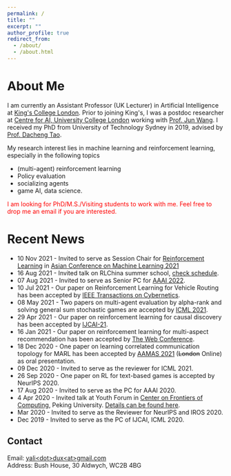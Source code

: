 ```yaml
---
permalink: /
title: ""
excerpt: ""
author_profile: true
redirect_from: 
  - /about/
  - /about.html
---
```



# About Me 

I am currently an Assistant Professor (UK Lecturer) in Artificial Intelligence at [King's College London](https://www.kcl.ac.uk/). 
Prior to joining King's, I was a postdoc researcher at [Centre for AI, University College London](https://www.ucl.ac.uk/ai-centre/) working with [Prof. Jun Wang](http://www0.cs.ucl.ac.uk/staff/Jun.Wang/). 
I received my PhD from University of Technology Sydney in 2019, advised by [Prof. Dacheng Tao](https://scholar.google.com/citations?user=RwlJNLcAAAAJ&hl=en). 

My research interest lies in machine learning and reinforcement learning, especially in the following topics
* (multi-agent) reinforcement learning
* Policy evaluation 
* socializing agents
* game AI, data science.


<span style="color:red"> 
I am looking for PhD/M.S./Visiting students to work with me. Feel free to drop me an email if you are interested.
</span>

# Recent News
* 10 Nov 2021 - Invited to serve as Session Chair for [Reinforcement Learning](http://acml-conf.org/2021/conference/parallel-sessions/4b/) in  [Asian Conference on Machine Learning 2021](http://acml-conf.org/2021/)
* 16 Aug 2021 - Invited talk on RLChina summer school, [check schedule](https://mp.weixin.qq.com/s/Paru8_A2dxavNbO8v7OOFQ).
* 07 Aug 2021 - Invited to serve as Senior PC for [AAAI 2022]().
* 10 Jul 2021 - Our paper on Reinforcement Learning for Vehicle Routing has been accepted by [IEEE Transactions on Cybernetics](https://ieeexplore.ieee.org/abstract/document/9478307).
* 08 May 2021 - Two papers on multi-agent evaluation by alpha-rank and solving general sum stochastic games are accepted by [ICML 2021]().
* 29 Apr 2021 - Our paper on reinforcement learning for causal discovery has been accepted by [IJCAI-21](https://ijcai-21.org).
* 16 Jan 2021 - Our paper on reinforcement learning for multi-aspect recommendation has been accepted by [The Web Conference](https://www2021.thewebconf.org/).
* 18 Dec 2020 - One paper on learning correlated communication topology for MARL has been accepted by [AAMAS 2021](https://aamas2021.soton.ac.uk/) (~~London~~ Online) as oral presentation.
* 09 Dec 2020 - Invited to serve as the reviewer for ICML 2021.
* 26 Sep 2020 - One paper on RL for text-based games is accepted by NeurIPS 2020.
* 17 Aug 2020 - Invited to serve as the PC for AAAI 2020.
* 4 Apr 2020 - Invited talk at Youth Forum in [Center on Frontiers of Computing](https://cfcs.pku.edu.cn/english/), Peking University.
  [Details can be found here](https://cfcs.pku.edu.cn/announcement/invited_talks/236653.htm). 
* Mar 2020 - Invited to serve as the Reviewer for NeurIPS and IROS 2020.
* Dec 2019 - Invited to serve as the PC of IJCAI, ICML 2020.

## Contact 
Email:  [yali\<dot\>dux\<at\>gmail.com](mailto:yali.dux@gmail.com)  <br>
Address: Bush House, 30 Aldwych, WC2B 4BG 

<!--

* I am happy to host (remote) undergradaute / graduate visitors. Please feel free to send me an email with your CV.

## Contact 
Email:  [yali\<dot\>dux\<at\>gmail.com](mailto:yali.dux@gmail.com)  <br>
Address: Bush House, 30 Aldwych, WC2B 4BG 

Email: [yali.dux@gmail.com](mailto:yali.dux@gmail.com) 
Email: [yali.du86@gmail.com](mailto:yali.du86@gmail.com) 

* 7 Apr 2020 - Invited talk at [Department of Computer Science](http://www.bris.ac.uk/engineering/departments/computerscience/), University of Bristol
She is also fortunate to have worked with [Prof. Tong Zhang](http://tongzhang-ml.org/), [Dr. Lei Han](https://leihan.org/) and [Dr. Ji Liu](http://jiliu-ml.org/).   


--> 

<!--


## Preprints 
* [Signal Instructed Coordination in Cooperative Multi-agent Reinforcement Learning]() <br>
Liheng Chen, Hongyi Guo, **Yali Du**, Fei Fang, Haifeng Zhang, Yaoming Zhu, Ming Zhou, Weinan Zhang, Qing Wang, Yong Yu<br>
<i> arXiv:1909.04224, 2019 </i> <br>
[PDF](https://arxiv.org/abs/1909.04224) 



Hiring PhDs: 
<p align="center">
  <img src="https://yalidu.github.io/images/ydu.png?raw=true" alt="Photo" style="width: 450px;"/> 
</p>

Multiple positions are available now in our group: PhD/M.S./Visiting Students. 
We also support students/visitors with scholarships and grants, such as [CSC](https://www.kcl.ac.uk/study/funding/kings-china-scholarship-council-phd-scholarship-programme-k-csc). 

I am currently a Lecturer (Assistant Professor) in Artificial Intelligence at [King's College London](https://www.kcl.ac.uk/). 

machine learning/
-->